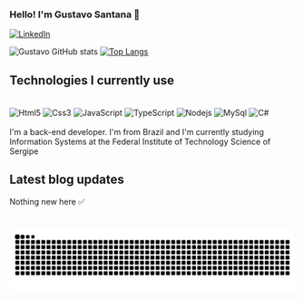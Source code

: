 ### Hello! I'm Gustavo Santana 👋

[![LinkedIn](https://img.shields.io/badge/LinkedIn-0077B5?style=for-the-badge&logo=linkedin&logoColor=white)](https://www.linkedin.com/in/gustavo-santana-826534291/)

![Gustavo GitHub stats](https://github-readme-stats.vercel.app/api?username=Gs2ntana&show_icons=true&theme=radical)
[![Top Langs](https://github-readme-stats.vercel.app/api/top-langs/?username=Gs2ntana)](https://github.com/anuraghazra/github-readme-stats)

## Technologies I currently use

<div style="display: inline_block"><br/>
    <img align="center" alt="Html5" src="https://img.shields.io/badge/HTML5-E34F26?style=for-the-badge&logo=html5&logoColor=white" />
    <img align="center" alt="Css3" src="https://img.shields.io/badge/CSS3-1572B6?style=for-the-badge&logo=css3&logoColor=white" />
    <img align="center" alt="JavaScript" src="https://img.shields.io/badge/JavaScript-323330?style=for-the-badge&logo=javascript&logoColor=F7DF1E" />
    <img align="center" alt="TypeScript" src="https://img.shields.io/badge/TypeScript-007ACC?style=for-the-badge&logo=typescript&logoColor=white" />
    <img align="center" alt="Nodejs" src="https://img.shields.io/badge/Node.js-43853D?style=for-the-badge&logo=node.js&logoColor=white" />
    <img align="center" alt="MySql" src="https://img.shields.io/badge/MySQL-00000F?style=for-the-badge&logo=mysql&logoColor=white" />
    <img align="center" alt="C#" src="https://img.shields.io/badge/C%23-239120?style=for-the-badge&logo=c-sharp&logoColor=white" />
</div>
<br/>
I'm a back-end developer. I'm from Brazil and I'm currently studying Information Systems at the Federal Institute of Technology Science of Sergipe

## Latest blog updates
Nothing new here ✅

#

<picture align="center">
  <source media="(prefers-color-scheme: dark)" srcset="https://raw.githubusercontent.com/Gs2ntana/Gs2ntana/output/github-contribution-grid-snake-dark.svg">
  <source media="(prefers-color-scheme: light)" srcset="https://raw.githubusercontent.com/Gs2ntana/Gs2ntana/output/github-contribution-grid-snake-dark.svg">
  <img align="center" alt="github contribution grid snake animation" src="https://raw.githubusercontent.com/Gs2ntana/Gs2ntana/output/github-contribution-grid-snake.svg">
</picture>
